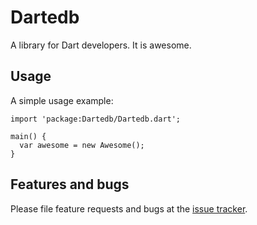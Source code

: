 # Dartedb

A library for Dart developers. It is awesome.

## Usage

A simple usage example:

    import 'package:Dartedb/Dartedb.dart';

    main() {
      var awesome = new Awesome();
    }

## Features and bugs

Please file feature requests and bugs at the [issue tracker][tracker].

[tracker]: http://example.com/issues/replaceme

